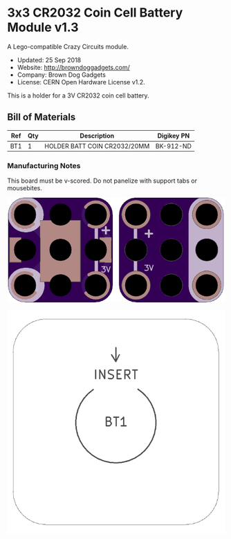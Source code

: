 <!--- start title --->
# 3x3 CR2032 Coin Cell Battery Module v1.3
A Lego-compatible Crazy Circuits module.

- Updated: 25 Sep 2018
- Website: http://browndoggadgets.com/
- Company: Brown Dog Gadgets
- License: CERN Open Hardware License v1.2.

<!--- end title --->
This is a holder for a 3V CR2032 coin cell battery. 

<!--- bom start --->
## Bill of Materials

|Ref|Qty|Description|Digikey PN|
|---|---|-----------|------|
|BT1|1|HOLDER BATT COIN CR2032/20MM|BK-912-ND|


<!--- bom end --->

### Manufacturing Notes

This board must be v-scored. Do not panelize with support tabs or mousebites.

![Gerber Preview](preview.png)

![Assembly](assembly.png)
